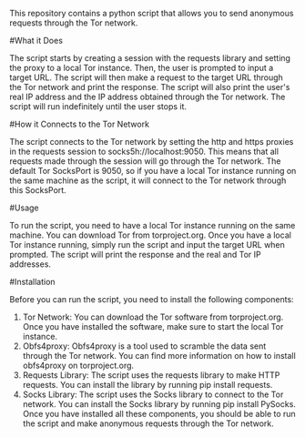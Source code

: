 This repository contains a python script that allows you to send anonymous requests through the Tor network.


#What it Does

The script starts by creating a session with the requests library and setting the proxy to a local Tor instance. Then, the user is prompted to input a target URL. The script will then make a request to the target URL through the Tor network and print the response. The script will also print the user's real IP address and the IP address obtained through the Tor network. The script will run indefinitely until the user stops it.


#How it Connects to the Tor Network

The script connects to the Tor network by setting the http and https proxies in the requests session to socks5h://localhost:9050. This means that all requests made through the session will go through the Tor network. The default Tor SocksPort is 9050, so if you have a local Tor instance running on the same machine as the script, it will connect to the Tor network through this SocksPort.


#Usage

To run the script, you need to have a local Tor instance running on the same machine. You can download Tor from torproject.org. Once you have a local Tor instance running, simply run the script and input the target URL when prompted. The script will print the response and the real and Tor IP addresses.


#Installation

Before you can run the script, you need to install the following components:
1. Tor Network: You can download the Tor software from torproject.org. Once you have installed the software, make sure to start the local Tor instance.
2. Obfs4proxy: Obfs4proxy is a tool used to scramble the data sent through the Tor network. You can find more information on how to install obfs4proxy on torproject.org.
3. Requests Library: The script uses the requests library to make HTTP requests. You can install the library by running pip install requests.
4. Socks Library: The script uses the Socks library to connect to the Tor network. You can install the Socks library by running pip install PySocks.
Once you have installed all these components, you should be able to run the script and make anonymous requests through the Tor network.
